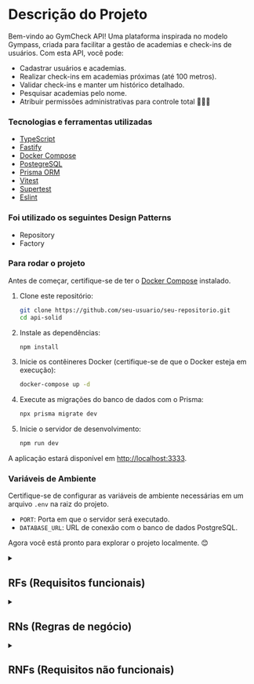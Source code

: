 # Descrição do Projeto

Bem-vindo ao GymCheck API! Uma plataforma inspirada no modelo Gympass, criada para facilitar a gestão de academias e check-ins de usuários. Com esta API, você pode:

- Cadastrar usuários e academias.
- Realizar check-ins em academias próximas (até 100 metros).
- Validar check-ins e manter um histórico detalhado.
- Pesquisar academias pelo nome.
- Atribuir permissões administrativas para controle total 💪🏋️‍♂️

### Tecnologias e ferramentas utilizadas

- [TypeScript]()
- [Fastify](https://fastify.dev/docs/latest/Guides/Getting-Started/)
- [Docker Compose](https://docs.docker.com/compose)
- [PostegreSQL](https://www.postgresql.org/)
- [Prisma ORM](https://www.prisma.io/)
- [Vitest](https://vitest.dev/)
- [Supertest](https://github.com/ladjs/supertest)
- [Eslint](https://eslint.org/)

### Foi utilizado os seguintes Design Patterns

- Repository
- Factory  <!-- (https://refactoring.guru/design-patterns/factory-method) -->

### Para rodar o projeto

Antes de começar, certifique-se de ter o [Docker Compose](https://docs.docker.com/compose/install/) instalado.

1. Clone este repositório:

    ```bash
    git clone https://github.com/seu-usuario/seu-repositorio.git
    cd api-solid
    ```

2. Instale as dependências:

    ```bash
    npm install
    ```

3. Inicie os contêineres Docker (certifique-se de que o Docker esteja em execução):

    ```bash
    docker-compose up -d
    ```

4. Execute as migrações do banco de dados com o Prisma:

    ```bash
    npx prisma migrate dev
    ```

5. Inicie o servidor de desenvolvimento:

    ```bash
    npm run dev
    ```

A aplicação estará disponível em [http://localhost:3333](http://localhost:3333).

### Variáveis de Ambiente

Certifique-se de configurar as variáveis de ambiente necessárias em um arquivo `.env` na raiz do projeto.

- `PORT`: Porta em que o servidor será executado.
- `DATABASE_URL`: URL de conexão com o banco de dados PostgreSQL.

Agora você está pronto para explorar o projeto localmente. 😊

<details>
    <summary>
        <h2>RFs (Requisitos funcionais)</h2>
    </summary>

- [x] Deve ser possível se cadastrar
- [x] Deve ser possível se autenticar
- [x] Deve ser possível obter o perfil do usuário logado
- [x] Deve ser possível obter o número de check-ins realizados pelo usuário logado
- [x] Deve ser possível o usuário obter o histórico de check-ins
- [x] Deve ser possível o usuário buscar academias próximas (até 10km)
- [x] Deve ser possível o usuário buscar academias pelo nome
- [x] Deve ser possível o usuário realizar check-in em uma academia
- [x] Deve ser possível validar o check-in de um usuário
- [x] Deve ser possível cadastrar uma academia
</details>

<details>
    <summary>
        <h2>RNs (Regras de negócio)</h2>
    </summary>

- [x] O usuário não pode se cadastrar com um e-mail duplicado
- [x] O usuário não pode fazer 2 check-ins no mesmo dia
- [x] O usuário não pode validar o mesmo check-in duas vezes
- [x] O usuário não pode fazer check-in se não estiver há 100 mts da academia
- [x] O check-in só pode ser validado até 20 minutos após ser criado
- [x] O check-in só pode ser validado por administradores
- [x] A academia só pode ser cadastrada por administradores
</details>

<details>
    <summary>
        <h2>RNFs (Requisitos não funcionais)</h2>
    </summary>

- [x] A senha do usuário precisa estar criptografada
- [x] Os dados da aplicação precisam estar persistidos em um banco PostgreSQL
- [x] Todas as listas de dados precisam estar paginadas com 20 itens por página
- [x] O Usuário deve ser identificado por um JWT (JSON Web Token)
</details>
